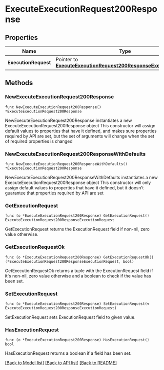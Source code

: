 # ExecuteExecutionRequest200Response

## Properties

Name | Type | Description | Notes
------------ | ------------- | ------------- | -------------
**ExecutionRequest** | Pointer to [**ExecuteExecutionRequest200ResponseExecutionRequest**](ExecuteExecutionRequest200ResponseExecutionRequest.md) |  | [optional] 

## Methods

### NewExecuteExecutionRequest200Response

`func NewExecuteExecutionRequest200Response() *ExecuteExecutionRequest200Response`

NewExecuteExecutionRequest200Response instantiates a new ExecuteExecutionRequest200Response object
This constructor will assign default values to properties that have it defined,
and makes sure properties required by API are set, but the set of arguments
will change when the set of required properties is changed

### NewExecuteExecutionRequest200ResponseWithDefaults

`func NewExecuteExecutionRequest200ResponseWithDefaults() *ExecuteExecutionRequest200Response`

NewExecuteExecutionRequest200ResponseWithDefaults instantiates a new ExecuteExecutionRequest200Response object
This constructor will only assign default values to properties that have it defined,
but it doesn't guarantee that properties required by API are set

### GetExecutionRequest

`func (o *ExecuteExecutionRequest200Response) GetExecutionRequest() ExecuteExecutionRequest200ResponseExecutionRequest`

GetExecutionRequest returns the ExecutionRequest field if non-nil, zero value otherwise.

### GetExecutionRequestOk

`func (o *ExecuteExecutionRequest200Response) GetExecutionRequestOk() (*ExecuteExecutionRequest200ResponseExecutionRequest, bool)`

GetExecutionRequestOk returns a tuple with the ExecutionRequest field if it's non-nil, zero value otherwise
and a boolean to check if the value has been set.

### SetExecutionRequest

`func (o *ExecuteExecutionRequest200Response) SetExecutionRequest(v ExecuteExecutionRequest200ResponseExecutionRequest)`

SetExecutionRequest sets ExecutionRequest field to given value.

### HasExecutionRequest

`func (o *ExecuteExecutionRequest200Response) HasExecutionRequest() bool`

HasExecutionRequest returns a boolean if a field has been set.


[[Back to Model list]](../README.md#documentation-for-models) [[Back to API list]](../README.md#documentation-for-api-endpoints) [[Back to README]](../README.md)


